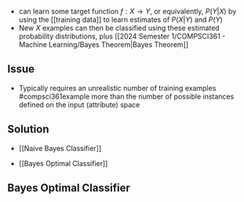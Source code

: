- can learn some target function $f:X\rightarrow Y$, or equivalently, $P(Y|X)$ by using the [[training data]] to learn estimates of $P(X|Y)$ and $P(Y)$ 
- New $X$ examples can then be classified using these estimated probability distributions, plus [[2024 Semester 1/COMPSCI361 - Machine Learning/Bayes Theorem|Bayes Theorem]]
## Issue
- Typically requires an unrealistic number of training examples #compsci361example  more than the number of possible instances defined on the input (attribute) space
## Solution
- [[Naive Bayes Classifier]]

- [[Bayes Optimal Classifier]]
## Bayes Optimal Classifier

